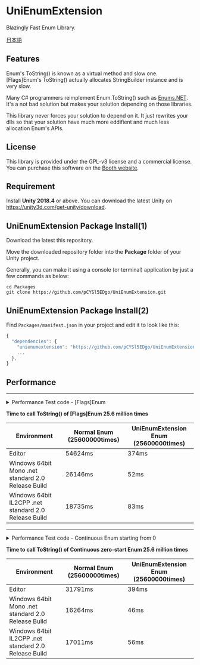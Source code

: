 ﻿# UniEnumExtension

Blazingly Fast Enum Library.

[日本語](README-jp.md)



## Features

Enum's ToString() is known as a virtual method and slow one. 
[Flags]Enum's ToString() actually allocates StringBuilder instance and is very slow.

Many C# programmers reimplement Enum.ToString() such as [Enums.NET](https://github.com/TylerBrinkley/Enums.NET). 
It's a not bad solution but makes your solution depending on those libraries.

This library never forces your solution to depend on it.
It just rewrites your dlls so that your solution have much more eddifient and much less allocation Enum's APIs.

## License

This library is provided under the GPL-v3 license and a commercial license.
You can purchase this software on the [Booth website](https://pcysl5edgo.booth.pm/).

## Requirement
Install **Unity 2018.4** or above. You can download the latest Unity on https://unity3d.com/get-unity/download.

## UniEnumExtension Package Install(1)
Download the latest this repository.

Move the downloaded repository folder into the **Package** folder of your Unity project.

Generally, you can make it using a console (or terminal) application by just a few commands as below:

```none
cd Packages
git clone https://github.com/pCYSl5EDgo/UniEnumExtension.git
```

## UniEnumExtension Package Install(2)

Find `Packages/manifest.json` in your project and edit it to look like this:
```js
{
  "dependencies": {
    "unienumextension": "https://github.com/pCYSl5EDgo/UniEnumExtension.git",
    ...
  },
}
```

## Performance

---

<details><summary>Performance Test code - [Flags]Enum</summary>

```cs
[Flags]
public enum FastFlagEnum : long
{
    z = 0,
    a = 1,
    b = 2,
    c = 4,
    d = 8,
    e = 0x10,
    f = 0x20,
    g = 0x40,
    h = 0x80,
}
```

```cs
[Flags]
public enum SlowFlagEnum : long
{
    z = 0,
    a = 1,
    b = 2,
    c = 4,
    d = 8,
    e = 0x10,
    f = 0x20,
    g = 0x40,
    h = 0x80,
}
```

```cs
public sealed class FlagsTestScript : MonoBehaviour
{
    public Text text;
    public Button button;
    private Stopwatch watch;
    void Start()
    {
        watch = new Stopwatch();
        button.onClick.AddListener(Calc);
    }

    private void Calc()
    {
        const long width = 256L;
        string a;
        watch.Restart();
        for (var i = 0; i < 100000; i++)
        {
            for (var j = 0L; j < width; j++)
            {
                a = ((SlowFlagEnum)j).ToString();
            }
        }
        watch.Stop();
        text.text = "SlowFlagEnum (0-" + width + ") : " + watch.ElapsedMilliseconds;
        watch.Restart();
        for (var i = 0; i < 100000; i++)
        {
            for (var j = 0L; j < width; j++)
            {
                a = ((FastFlagEnum)j).ToString();
            }
        }
        watch.Stop();
        text.text += "\nFastFlagEnum (0-" + width + ") : " + watch.ElapsedMilliseconds;
    }
}
```
</details>


**Time to call ToString() of [Flags]Enum 25.6 million times**

Environment| Normal Enum (25600000times) | UniEnumExtension Enum (25600000times)
----|----|----
Editor|54624ms|374ms
Windows 64bit Mono .net standard 2.0 Release Build|26146ms|52ms
Windows 64bit IL2CPP .net standard 2.0 Release Build|18735ms|83ms

---

<details><summary>Performance Test code - Continuous Enum starting from 0</summary>

```cs
public enum FastEnum : long
{
    a0 = 0x00
    , a1 = 0x10
    , a2 = 0x20
    , a3 = 0x30
    , a4 = 0x40
    , a5 = 0x50
    , a6 = 0x60
    , a7 = 0x70
    , a8 = 0x80
    , a9 = 0x90
    , aa = 0xa0
    , ab = 0xb0
    , ac = 0xc0
    , ad = 0xd0
    , ae = 0xe0
    , af = 0xf0,
    a01 = 0x01,
    a11 = 0x11,
    a21 = 0x21,
    a31 = 0x31,
    a41 = 0x41,
    a51 = 0x51,
    a61 = 0x61,
    a71 = 0x71,
    a81 = 0x81,
    a91 = 0x91,
    aa1 = 0xa1,
    ab1 = 0xb1,
    ac1 = 0xc1,
    ad1 = 0xd1,
    ae1 = 0xe1,
    af1 = 0xf1,
    a02 = 0x02,
    a12 = 0x12,
    a22 = 0x22,
    a32 = 0x32,
    a42 = 0x42,
    a52 = 0x52,
    a62 = 0x62,
    a72 = 0x72,
    a82 = 0x82,
    a92 = 0x92,
    aa2 = 0xa2,
    ab2 = 0xb2,
    ac2 = 0xc2,
    ad2 = 0xd2,
    ae2 = 0xe2,
    af2 = 0xf2
    , a03 = 0x03
    , a13 = 0x13
    , a23 = 0x23
    , a33 = 0x33
    , a43 = 0x43
    , a53 = 0x53
    , a63 = 0x63
    , a73 = 0x73
    , a83 = 0x83
    , a93 = 0x93
    , aa3 = 0xa3
    , ab3 = 0xb3
    , ac3 = 0xc3
    , ad3 = 0xd3
    , ae3 = 0xe3
    , af3 = 0xf3
    , a04 = 0x04
    , a14 = 0x14
    , a24 = 0x24
    , a34 = 0x34
    , a44 = 0x44
    , a54 = 0x54
    , a64 = 0x64
    , a74 = 0x74
    , a84 = 0x84
    , a94 = 0x94
    , aa4 = 0xa4
    , ab4 = 0xb4
    , ac4 = 0xc4
    , ad4 = 0xd4
    , ae4 = 0xe4
    , af4 = 0xf4
    , a05   = 0x05
    , a15   = 0x15
    , a25   = 0x25
    , a35   = 0x35
    , a45   = 0x45
    , a55   = 0x55
    , a65   = 0x65
    , a75   = 0x75
    , a85   = 0x85
    , a95   = 0x95
    , aa5   = 0xa5
    , ab5   = 0xb5
    , ac5   = 0xc5
    , ad5   = 0xd5
    , ae5   = 0xe5
    , af5   = 0xf5
    , a06   = 0x06
    , a16   = 0x16
    , a26   = 0x26
    , a36   = 0x36
    , a46   = 0x46
    , a56   = 0x56
    , a66   = 0x66
    , a76   = 0x76
    , a86   = 0x86
    , a96   = 0x96
    , aa6   = 0xa6
    , ab6   = 0xb6
    , ac6   = 0xc6
    , ad6   = 0xd6
    , ae6   = 0xe6
    , af6   = 0xf6
    , a07   = 0x07
    , a17   = 0x17
    , a27   = 0x27
    , a37   = 0x37
    , a47   = 0x47
    , a57   = 0x57
    , a67   = 0x67
    , a77   = 0x77
    , a87   = 0x87
    , a97   = 0x97
    , aa7   = 0xa7
    , ab7   = 0xb7
    , ac7   = 0xc7
    , ad7   = 0xd7
    , ae7   = 0xe7
    , af7   = 0xf7
    , a08   = 0x08
    , a18   = 0x18
    , a28   = 0x28
    , a38   = 0x38
    , a48   = 0x48
    , a58   = 0x58
    , a68   = 0x68
    , a78   = 0x78
    , a88   = 0x88
    , a98   = 0x98
    , aa8   = 0xa8
    , ab8   = 0xb8
    , ac8   = 0xc8
    , ad8   = 0xd8
    , ae8   = 0xe8
    , af8   = 0xf8
    , a09   = 0x09
    , a19   = 0x19
    , a29   = 0x29
    , a39   = 0x39
    , a49   = 0x49
    , a59   = 0x59
    , a69   = 0x69
    , a79   = 0x79
    , a89   = 0x89
    , a99   = 0x99
    , aa9   = 0xa9
    , ab9   = 0xb9
    , ac9   = 0xc9
    , ad9   = 0xd9
    , ae9   = 0xe9
    , af9   = 0xf9
    , a0a   = 0x0a
    , a1a   = 0x1a
    , a2a   = 0x2a
    , a3a   = 0x3a
    , a4a   = 0x4a
    , a5a   = 0x5a
    , a6a   = 0x6a
    , a7a   = 0x7a
    , a8a   = 0x8a
    , a9a   = 0x9a
    , aaa   = 0xaa
    , aba   = 0xba
    , aca   = 0xca
    , ada   = 0xda
    , aea   = 0xea
    , afa   = 0xfa
    , a0b   = 0x0b
    , a1b   = 0x1b
    , a2b   = 0x2b
    , a3b   = 0x3b
    , a4b   = 0x4b
    , a5b   = 0x5b
    , a6b   = 0x6b
    , a7b   = 0x7b
    , a8b   = 0x8b
    , a9b   = 0x9b
    , aab   = 0xab
    , abb   = 0xbb
    , acb   = 0xcb
    , adb   = 0xdb
    , aeb   = 0xeb
    , afb   = 0xfb
    , a0c   = 0x0c
    , a1c   = 0x1c
    , a2c   = 0x2c
    , a3c   = 0x3c
    , a4c   = 0x4c
    , a5c   = 0x5c
    , a6c   = 0x6c
    , a7c   = 0x7c
    , a8c   = 0x8c
    , a9c   = 0x9c
    , aac   = 0xac
    , abc   = 0xbc
    , acc   = 0xcc
    , adc   = 0xdc
    , aec   = 0xec
    , afc   = 0xfc
    , a0d   = 0x0d
    , a1d   = 0x1d
    , a2d   = 0x2d
    , a3d   = 0x3d
    , a4d   = 0x4d
    , a5d   = 0x5d
    , a6d   = 0x6d
    , a7d   = 0x7d
    , a8d   = 0x8d
    , a9d   = 0x9d
    , aad   = 0xad
    , abd   = 0xbd
    , acd   = 0xcd
    , add   = 0xdd
    , aed   = 0xed
    , afd   = 0xfd
    , a0e   = 0x0e
    , a1e   = 0x1e
    , a2e   = 0x2e
    , a3e   = 0x3e
    , a4e   = 0x4e
    , a5e   = 0x5e
    , a6e   = 0x6e
    , a7e   = 0x7e
    , a8e   = 0x8e
    , a9e   = 0x9e
    , aae   = 0xae
    , abe   = 0xbe
    , ace   = 0xce
    , ade   = 0xde
    , aee   = 0xee
    , afe   = 0xfe
    , a0f   = 0x0f
    , a1f   = 0x1f
    , a2f   = 0x2f
    , a3f   = 0x3f
    , a4f   = 0x4f
    , a5f   = 0x5f
    , a6f   = 0x6f
    , a7f   = 0x7f
    , a8f   = 0x8f
    , a9f   = 0x9f
    , aaf   = 0xaf
    , abf   = 0xbf
    , acf   = 0xcf
    , adf   = 0xdf
    , aef   = 0xef
    , aff   = 0xff
}
```

```cs
public enum SlowEnum : long
{
    a0 = 0x00
    , a1 = 0x10
    , a2 = 0x20
    , a3 = 0x30
    , a4 = 0x40
    , a5 = 0x50
    , a6 = 0x60
    , a7 = 0x70
    , a8 = 0x80
    , a9 = 0x90
    , aa = 0xa0
    , ab = 0xb0
    , ac = 0xc0
    , ad = 0xd0
    , ae = 0xe0
    , af = 0xf0,
    a01 = 0x01,
    a11 = 0x11,
    a21 = 0x21,
    a31 = 0x31,
    a41 = 0x41,
    a51 = 0x51,
    a61 = 0x61,
    a71 = 0x71,
    a81 = 0x81,
    a91 = 0x91,
    aa1 = 0xa1,
    ab1 = 0xb1,
    ac1 = 0xc1,
    ad1 = 0xd1,
    ae1 = 0xe1,
    af1 = 0xf1,
    a02 = 0x02,
    a12 = 0x12,
    a22 = 0x22,
    a32 = 0x32,
    a42 = 0x42,
    a52 = 0x52,
    a62 = 0x62,
    a72 = 0x72,
    a82 = 0x82,
    a92 = 0x92,
    aa2 = 0xa2,
    ab2 = 0xb2,
    ac2 = 0xc2,
    ad2 = 0xd2,
    ae2 = 0xe2,
    af2 = 0xf2
    , a03 = 0x03
    , a13 = 0x13
    , a23 = 0x23
    , a33 = 0x33
    , a43 = 0x43
    , a53 = 0x53
    , a63 = 0x63
    , a73 = 0x73
    , a83 = 0x83
    , a93 = 0x93
    , aa3 = 0xa3
    , ab3 = 0xb3
    , ac3 = 0xc3
    , ad3 = 0xd3
    , ae3 = 0xe3
    , af3 = 0xf3
    , a04 = 0x04
    , a14 = 0x14
    , a24 = 0x24
    , a34 = 0x34
    , a44 = 0x44
    , a54 = 0x54
    , a64 = 0x64
    , a74 = 0x74
    , a84 = 0x84
    , a94 = 0x94
    , aa4 = 0xa4
    , ab4 = 0xb4
    , ac4 = 0xc4
    , ad4 = 0xd4
    , ae4 = 0xe4
    , af4 = 0xf4
    , a05   = 0x05
    , a15   = 0x15
    , a25   = 0x25
    , a35   = 0x35
    , a45   = 0x45
    , a55   = 0x55
    , a65   = 0x65
    , a75   = 0x75
    , a85   = 0x85
    , a95   = 0x95
    , aa5   = 0xa5
    , ab5   = 0xb5
    , ac5   = 0xc5
    , ad5   = 0xd5
    , ae5   = 0xe5
    , af5   = 0xf5
    , a06   = 0x06
    , a16   = 0x16
    , a26   = 0x26
    , a36   = 0x36
    , a46   = 0x46
    , a56   = 0x56
    , a66   = 0x66
    , a76   = 0x76
    , a86   = 0x86
    , a96   = 0x96
    , aa6   = 0xa6
    , ab6   = 0xb6
    , ac6   = 0xc6
    , ad6   = 0xd6
    , ae6   = 0xe6
    , af6   = 0xf6
    , a07   = 0x07
    , a17   = 0x17
    , a27   = 0x27
    , a37   = 0x37
    , a47   = 0x47
    , a57   = 0x57
    , a67   = 0x67
    , a77   = 0x77
    , a87   = 0x87
    , a97   = 0x97
    , aa7   = 0xa7
    , ab7   = 0xb7
    , ac7   = 0xc7
    , ad7   = 0xd7
    , ae7   = 0xe7
    , af7   = 0xf7
    , a08   = 0x08
    , a18   = 0x18
    , a28   = 0x28
    , a38   = 0x38
    , a48   = 0x48
    , a58   = 0x58
    , a68   = 0x68
    , a78   = 0x78
    , a88   = 0x88
    , a98   = 0x98
    , aa8   = 0xa8
    , ab8   = 0xb8
    , ac8   = 0xc8
    , ad8   = 0xd8
    , ae8   = 0xe8
    , af8   = 0xf8
    , a09   = 0x09
    , a19   = 0x19
    , a29   = 0x29
    , a39   = 0x39
    , a49   = 0x49
    , a59   = 0x59
    , a69   = 0x69
    , a79   = 0x79
    , a89   = 0x89
    , a99   = 0x99
    , aa9   = 0xa9
    , ab9   = 0xb9
    , ac9   = 0xc9
    , ad9   = 0xd9
    , ae9   = 0xe9
    , af9   = 0xf9
    , a0a   = 0x0a
    , a1a   = 0x1a
    , a2a   = 0x2a
    , a3a   = 0x3a
    , a4a   = 0x4a
    , a5a   = 0x5a
    , a6a   = 0x6a
    , a7a   = 0x7a
    , a8a   = 0x8a
    , a9a   = 0x9a
    , aaa   = 0xaa
    , aba   = 0xba
    , aca   = 0xca
    , ada   = 0xda
    , aea   = 0xea
    , afa   = 0xfa
    , a0b   = 0x0b
    , a1b   = 0x1b
    , a2b   = 0x2b
    , a3b   = 0x3b
    , a4b   = 0x4b
    , a5b   = 0x5b
    , a6b   = 0x6b
    , a7b   = 0x7b
    , a8b   = 0x8b
    , a9b   = 0x9b
    , aab   = 0xab
    , abb   = 0xbb
    , acb   = 0xcb
    , adb   = 0xdb
    , aeb   = 0xeb
    , afb   = 0xfb
    , a0c   = 0x0c
    , a1c   = 0x1c
    , a2c   = 0x2c
    , a3c   = 0x3c
    , a4c   = 0x4c
    , a5c   = 0x5c
    , a6c   = 0x6c
    , a7c   = 0x7c
    , a8c   = 0x8c
    , a9c   = 0x9c
    , aac   = 0xac
    , abc   = 0xbc
    , acc   = 0xcc
    , adc   = 0xdc
    , aec   = 0xec
    , afc   = 0xfc
    , a0d   = 0x0d
    , a1d   = 0x1d
    , a2d   = 0x2d
    , a3d   = 0x3d
    , a4d   = 0x4d
    , a5d   = 0x5d
    , a6d   = 0x6d
    , a7d   = 0x7d
    , a8d   = 0x8d
    , a9d   = 0x9d
    , aad   = 0xad
    , abd   = 0xbd
    , acd   = 0xcd
    , add   = 0xdd
    , aed   = 0xed
    , afd   = 0xfd
    , a0e   = 0x0e
    , a1e   = 0x1e
    , a2e   = 0x2e
    , a3e   = 0x3e
    , a4e   = 0x4e
    , a5e   = 0x5e
    , a6e   = 0x6e
    , a7e   = 0x7e
    , a8e   = 0x8e
    , a9e   = 0x9e
    , aae   = 0xae
    , abe   = 0xbe
    , ace   = 0xce
    , ade   = 0xde
    , aee   = 0xee
    , afe   = 0xfe
    , a0f   = 0x0f
    , a1f   = 0x1f
    , a2f   = 0x2f
    , a3f   = 0x3f
    , a4f   = 0x4f
    , a5f   = 0x5f
    , a6f   = 0x6f
    , a7f   = 0x7f
    , a8f   = 0x8f
    , a9f   = 0x9f
    , aaf   = 0xaf
    , abf   = 0xbf
    , acf   = 0xcf
    , adf   = 0xdf
    , aef   = 0xef
    , aff   = 0xff
}
```

```cs
public sealed class NoFlagTestScript : MonoBehaviour
{
    public Text text;
    public Button button;
    private Stopwatch watch;
    void Start()
    {
        watch = new Stopwatch();
        button.onClick.AddListener(Calc);
    }

    private void Calc()
    {
        const long width = 256L;
        string a;
        watch.Restart();
        for (var i = 0; i < 100000; i++)
        {
            for (var j = 0L; j < width; j++)
            {
                a = ((SlowEnum)j).ToString();
            }
        }
        watch.Stop();
        text.text = "SlowEnum (0-" + width + ") : " + watch.ElapsedMilliseconds;
        watch.Restart();
        for (var i = 0; i < 100000; i++)
        {
            for (var j = 0L; j < width; j++)
            {
                a = ((FastEnum)j).ToString();
            }
        }
        watch.Stop();
        text.text += "\nFastEnum (0-" + width + ") : " + watch.ElapsedMilliseconds;
    }
}
```
</details>

**Time to call ToString() of Continuous zero-start Enum 25.6 million times**

Environment| Normal Enum (25600000times) | UniEnumExtension Enum (25600000times)
----|----|----
Editor|31791ms|394ms
Windows 64bit Mono .net standard 2.0 Release Build|16264ms|46ms
Windows 64bit IL2CPP .net standard 2.0 Release Build|17011ms|56ms
